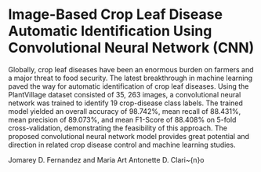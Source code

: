 # Image-Based Crop Leaf Disease Automatic Identification Using Convolutional Neural Network (CNN)

Globally, crop leaf diseases have been an enormous burden on farmers and a major threat to food security. The latest breakthrough in machine learning paved the way for automatic identification of crop leaf diseases. Using the PlantVillage dataset consisted of 35, 263 images, a convolutional neural network was trained to identify 19 crop-disease class labels. The trained model yielded an overall accuracy of 98.742\%, mean recall of 88.431\%, mean precision of 89.073\%, and mean F1-Score of 88.408\% on 5-fold cross-validation, demonstrating the feasibility of this approach. The proposed convolutional neural network model provides great potential and direction in related crop disease control and machine learning studies.

Jomarey D. Fernandez and Maria Art Antonette D. Clari\~{n}o